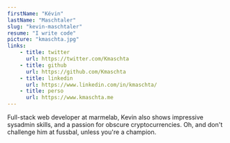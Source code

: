 ```yaml
---
firstName: "Kévin"
lastName: "Maschtaler"
slug: "kevin-maschtaler"
resume: "I write code"
picture: "kmaschta.jpg"
links:
    - title: twitter
      url: https://twitter.com/Kmaschta
    - title: github
      url: https://github.com/Kmaschta
    - title: linkedin
      url: https://www.linkedin.com/in/kmaschta/
    - title: perso
      url: https://www.kmaschta.me
---
```


Full-stack web developer at marmelab, Kevin also shows impressive sysadmin skills, and a passion for obscure cryptocurrencies. Oh, and don't challenge him at fussbal, unless you're a champion.
